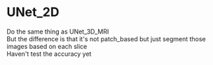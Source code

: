 # UNet_2D
Do the same thing as UNet_3D_MRI  
But the difference is that it's not patch_based but just segment those images based on each slice  
Haven't test the accuracy yet
